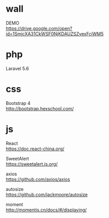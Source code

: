 # wall
DEMO  
<a href="https://drive.google.com/open?id=1SmjcXA31CkWSF0NjKDAUZSZyexFcjWM5" target="_blank">https://drive.google.com/open?id=1SmjcXA31CkWSF0NjKDAUZSZyexFcjWM5</a>

# php
Laravel 5.6
  
# css
Bootstrap 4  
http://bootstrap.hexschool.com/
  
# js 
React  
https://doc.react-china.org/
  
SweetAlert  
https://sweetalert.js.org/
  
axios  
https://github.com/axios/axios
  
autosize  
https://github.com/jackmoore/autosize 
  
moment  
http://momentjs.cn/docs/#/displaying/
